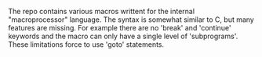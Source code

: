 The repo contains various macros writtent for the internal "macroprocessor" language.
The syntax is somewhat similar to C, but many features are missing. For example there are no 'break' and 'continue' keywords and the macro can only have a single level of 'subprograms'. These limitations force to use 'goto' statements.